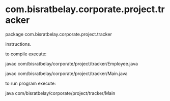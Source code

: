 # com.bisratbelay.corporate.project.tracker
package com.bisratbelay.corporate.project.tracker

instructions.

to compile execute:

javac com/bisratbelay/corporate/project/tracker/Employee.java

javac com/bisratbelay/corporate/project/tracker/Main.java

to run program execute:

java com/bisratbelay/corporate/project/tracker/Main
